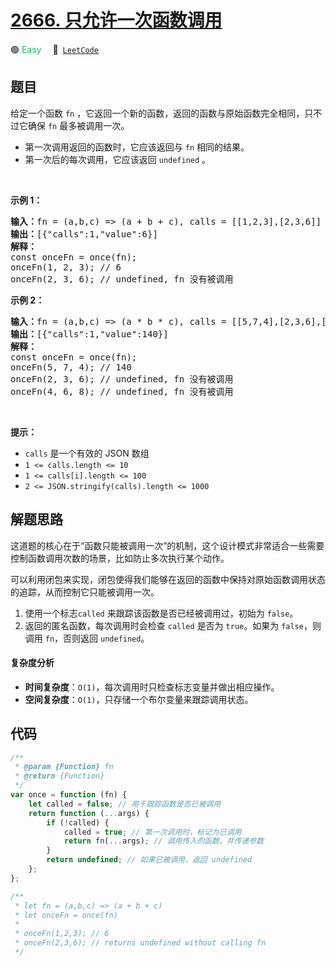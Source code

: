 # [2666. 只允许一次函数调用](https://leetcode.com/problems/allow-one-function-call)

🟢 <font color=#15bd66>Easy</font>&emsp; 🔗&ensp;[`LeetCode`](https://leetcode.com/problems/allow-one-function-call)

## 题目

<p>给定一个函数 <code>fn</code> ，它返回一个新的函数，返回的函数与原始函数完全相同，只不过它确保 <code>fn</code> 最多被调用一次。</p>

<ul>
	<li>第一次调用返回的函数时，它应该返回与 <code>fn</code> 相同的结果。</li>
	<li>第一次后的每次调用，它应该返回 <code>undefined</code> 。</li>
</ul>

<p>&nbsp;</p>

<p><b>示例 1：</b></p>

<pre>
<b>输入：</b>fn = (a,b,c) =&gt; (a + b + c), calls = [[1,2,3],[2,3,6]]
<b>输出：</b>[{"calls":1,"value":6}]
<strong>解释：</strong>
const onceFn = once(fn);
onceFn(1, 2, 3); // 6
onceFn(2, 3, 6); // undefined, fn 没有被调用
</pre>

<p><strong class="example">示例 2：</strong></p>

<pre>
<b>输入：</b>fn = (a,b,c) =&gt; (a * b * c), calls = [[5,7,4],[2,3,6],[4,6,8]]
<b>输出：</b>[{"calls":1,"value":140}]
<strong>解释：</strong>
const onceFn = once(fn);
onceFn(5, 7, 4); // 140
onceFn(2, 3, 6); // undefined, fn 没有被调用
onceFn(4, 6, 8); // undefined, fn 没有被调用
</pre>

<p>&nbsp;</p>

<p><strong>提示：</strong></p>

<ul>
	<li><code>calls</code> 是一个有效的 JSON 数组</li>
	<li><code>1 &lt;= calls.length &lt;= 10</code></li>
	<li><code>1 &lt;= calls[i].length &lt;= 100</code></li>
	<li><code>2 &lt;= JSON.stringify(calls).length &lt;= 1000</code></li>
</ul>


## 解题思路

这道题的核心在于“函数只能被调用一次”的机制，这个设计模式非常适合一些需要控制函数调用次数的场景，比如防止多次执行某个动作。

可以利用闭包来实现，闭包使得我们能够在返回的函数中保持对原始函数调用状态的追踪，从而控制它只能被调用一次。

1. 使用一个标志`called` 来跟踪该函数是否已经被调用过，初始为 `false`。
2. 返回的匿名函数，每次调用时会检查 `called` 是否为 `true`。如果为 `false`，则调用 `fn`，否则返回 `undefined`。

#### 复杂度分析

- **时间复杂度**：`O(1)`，每次调用时只检查标志变量并做出相应操作。
- **空间复杂度**：`O(1)`，只存储一个布尔变量来跟踪调用状态。

## 代码

```javascript
/**
 * @param {Function} fn
 * @return {Function}
 */
var once = function (fn) {
	let called = false; // 用于跟踪函数是否已被调用
	return function (...args) {
		if (!called) {
			called = true; // 第一次调用时，标记为已调用
			return fn(...args); // 调用传入的函数，并传递参数
		}
		return undefined; // 如果已被调用，返回 undefined
	};
};

/**
 * let fn = (a,b,c) => (a + b + c)
 * let onceFn = once(fn)
 *
 * onceFn(1,2,3); // 6
 * onceFn(2,3,6); // returns undefined without calling fn
 */
```
